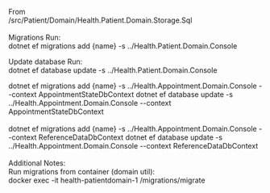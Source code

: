 From\
 /src/Patient/Domain/Health.Patient.Domain.Storage.Sql\
\
Migrations Run:\
dotnet ef migrations add {name} -s ../Health.Patient.Domain.Console

Update database Run:\
dotnet ef database update -s ../Health.Patient.Domain.Console


dotnet ef migrations add {name} -s ../Health.Appointment.Domain.Console --context AppointmentStateDbContext
dotnet ef database update -s ../Health.Appointment.Domain.Console --context AppointmentStateDbContext
\
\
dotnet ef migrations add {name} -s ../Health.Appointment.Domain.Console --context ReferenceDataDbContext
dotnet ef database update -s ../Health.Appointment.Domain.Console --context ReferenceDataDbContext
\
\
Additional Notes:
\
Run migrations from container (domain util):\
docker exec -it health-patientdomain-1 /migrations/migrate